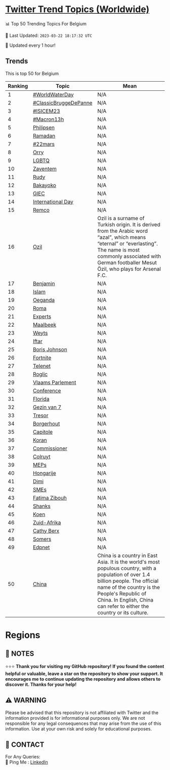 [Twitter Trend Topics (Worldwide)](https://github.com/ErcinDedeoglu/Twitter-Trend-Topics)
==========


📊 Top 50 Trending Topics For Belgium

📆 Last Updated: `2023-03-22 18:17:32 UTC`

🔧 Updated every 1 hour!


## Trends

This is top 50 for Belgium

| Ranking | Topic | Mean |
| ------- | ------------ | ------------ |
| 1 | [#WorldWaterDay](http://twitter.com/search?q=%23WorldWaterDay) | N/A |
| 2 | [#ClassicBruggeDePanne](http://twitter.com/search?q=%23ClassicBruggeDePanne) | N/A |
| 3 | [#ISICEM23](http://twitter.com/search?q=%23ISICEM23) | N/A |
| 4 | [#Macron13h](http://twitter.com/search?q=%23Macron13h) | N/A |
| 5 | [Philipsen](http://twitter.com/search?q=Philipsen) | N/A |
| 6 | [Ramadan](http://twitter.com/search?q=Ramadan) | N/A |
| 7 | [#22mars](http://twitter.com/search?q=%2322mars) | N/A |
| 8 | [Orry](http://twitter.com/search?q=Orry) | N/A |
| 9 | [LGBTQ](http://twitter.com/search?q=LGBTQ) | N/A |
| 10 | [Zaventem](http://twitter.com/search?q=Zaventem) | N/A |
| 11 | [Rudy](http://twitter.com/search?q=Rudy) | N/A |
| 12 | [Bakayoko](http://twitter.com/search?q=Bakayoko) | N/A |
| 13 | [GIEC](http://twitter.com/search?q=GIEC) | N/A |
| 14 | [International Day](http://twitter.com/search?q=International+Day) | N/A |
| 15 | [Remco](http://twitter.com/search?q=Remco) | N/A |
| 16 | [Ozil](http://twitter.com/search?q=Ozil) | Ozil is a surname of Turkish origin. It is derived from the Arabic word “azal”, which means “eternal” or “everlasting”. The name is most commonly associated with German footballer Mesut Özil, who plays for Arsenal F.C. |
| 17 | [Benjamin](http://twitter.com/search?q=Benjamin) | N/A |
| 18 | [Islam](http://twitter.com/search?q=Islam) | N/A |
| 19 | [Oeganda](http://twitter.com/search?q=Oeganda) | N/A |
| 20 | [Roma](http://twitter.com/search?q=Roma) | N/A |
| 21 | [Experts](http://twitter.com/search?q=Experts) | N/A |
| 22 | [Maalbeek](http://twitter.com/search?q=Maalbeek) | N/A |
| 23 | [Weyts](http://twitter.com/search?q=Weyts) | N/A |
| 24 | [Iftar](http://twitter.com/search?q=Iftar) | N/A |
| 25 | [Boris Johnson](http://twitter.com/search?q=Boris+Johnson) | N/A |
| 26 | [Fortnite](http://twitter.com/search?q=Fortnite) | N/A |
| 27 | [Telenet](http://twitter.com/search?q=Telenet) | N/A |
| 28 | [Roglic](http://twitter.com/search?q=Roglic) | N/A |
| 29 | [Vlaams Parlement](http://twitter.com/search?q=Vlaams+Parlement) | N/A |
| 30 | [Conference](http://twitter.com/search?q=Conference) | N/A |
| 31 | [Florida](http://twitter.com/search?q=Florida) | N/A |
| 32 | [Gezin van 7](http://twitter.com/search?q=Gezin+van+7) | N/A |
| 33 | [Tresor](http://twitter.com/search?q=Tresor) | N/A |
| 34 | [Borgerhout](http://twitter.com/search?q=Borgerhout) | N/A |
| 35 | [Capitole](http://twitter.com/search?q=Capitole) | N/A |
| 36 | [Koran](http://twitter.com/search?q=Koran) | N/A |
| 37 | [Commissioner](http://twitter.com/search?q=Commissioner) | N/A |
| 38 | [Colruyt](http://twitter.com/search?q=Colruyt) | N/A |
| 39 | [MEPs](http://twitter.com/search?q=MEPs) | N/A |
| 40 | [Hongarije](http://twitter.com/search?q=Hongarije) | N/A |
| 41 | [Dimi](http://twitter.com/search?q=Dimi) | N/A |
| 42 | [SMEs](http://twitter.com/search?q=SMEs) | N/A |
| 43 | [Fatima Zibouh](http://twitter.com/search?q=Fatima+Zibouh) | N/A |
| 44 | [Shanks](http://twitter.com/search?q=Shanks) | N/A |
| 45 | [Koen](http://twitter.com/search?q=Koen) | N/A |
| 46 | [Zuid-Afrika](http://twitter.com/search?q=Zuid-Afrika) | N/A |
| 47 | [Cathy Berx](http://twitter.com/search?q=Cathy+Berx) | N/A |
| 48 | [Somers](http://twitter.com/search?q=Somers) | N/A |
| 49 | [Edpnet](http://twitter.com/search?q=Edpnet) | N/A |
| 50 | [China](http://twitter.com/search?q=China) | China is a country in East Asia. It is the world's most populous country, with a population of over 1.4 billion people. The official name of the country is the People's Republic of China. In English, China can refer to either the country or its culture. |



# Regions




## 📝 NOTES

⭐⭐⭐ **Thank you for visiting my GitHub repository! If you found the content helpful or valuable, leave a star on the repository to show your support. It encourages me to continue updating the repository and allows others to discover it. Thanks for your help!**


## ⚠️ WARNING

Please be advised that this repository is not affiliated with Twitter and the information provided is for informational purposes only. We are not responsible for any legal consequences that may arise from the use of this information. Use at your own risk and solely for educational purposes.


## 📨 CONTACT

 For Any Queries:  
            🏓 Ping Me : [LinkedIn](https://www.linkedin.com/in/ercindedeoglu/)
